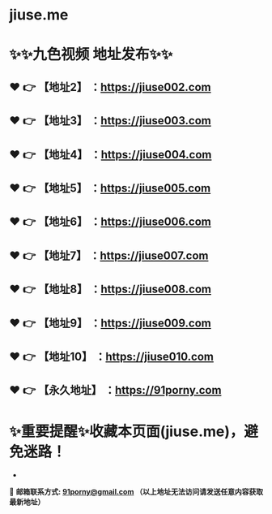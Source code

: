 # jiuse.me
:sparkles::sparkles:九色视频 地址发布:sparkles::sparkles:
==
:heart: :point_right: 【地址2】 ：https://jiuse002.com
------
:heart: :point_right: 【地址3】 ：https://jiuse003.com
------
:heart: :point_right: 【地址4】 ：https://jiuse004.com
------
:heart: :point_right: 【地址5】 ：https://jiuse005.com
------
:heart: :point_right: 【地址6】 ：https://jiuse006.com
------
:heart: :point_right: 【地址7】 ：https://jiuse007.com
------
:heart: :point_right: 【地址8】 ：https://jiuse008.com
------
:heart: :point_right: 【地址9】 ：https://jiuse009.com
------
:heart: :point_right: 【地址10】 ：https://jiuse010.com
------
:heart: :point_right: 【永久地址】 ：https://91porny.com
------
:sparkles:重要提醒:sparkles:收藏本页面(jiuse.me)，避免迷路！
==

-

:e-mail: __邮箱联系方式: 91porny@gmail.com （以上地址无法访问请发送任意内容获取最新地址）__
